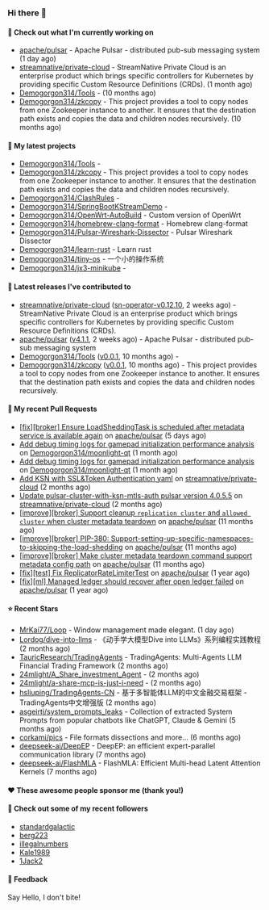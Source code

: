 ### Hi there 👋

#### 👷 Check out what I'm currently working on

- [apache/pulsar](https://github.com/apache/pulsar) - Apache Pulsar - distributed pub-sub messaging system (1 day ago)
- [streamnative/private-cloud](https://github.com/streamnative/private-cloud) - StreamNative Private Cloud is an enterprise product which brings specific controllers for Kubernetes by providing specific Custom Resource Definitions (CRDs). (1 month ago)
- [Demogorgon314/Tools](https://github.com/Demogorgon314/Tools) -  (10 months ago)
- [Demogorgon314/zkcopy](https://github.com/Demogorgon314/zkcopy) - This project provides a tool to copy nodes from one Zookeeper instance to another. It ensures that the destination path exists and copies the data and children nodes recursively. (10 months ago)

#### 🌱 My latest projects

- [Demogorgon314/Tools](https://github.com/Demogorgon314/Tools) - 
- [Demogorgon314/zkcopy](https://github.com/Demogorgon314/zkcopy) - This project provides a tool to copy nodes from one Zookeeper instance to another. It ensures that the destination path exists and copies the data and children nodes recursively.
- [Demogorgon314/ClashRules](https://github.com/Demogorgon314/ClashRules) - 
- [Demogorgon314/SpringBootKStreamDemo](https://github.com/Demogorgon314/SpringBootKStreamDemo) - 
- [Demogorgon314/OpenWrt-AutoBuild](https://github.com/Demogorgon314/OpenWrt-AutoBuild) - Custom version of OpenWrt
- [Demogorgon314/homebrew-clang-format](https://github.com/Demogorgon314/homebrew-clang-format) - Homebrew clang-format
- [Demogorgon314/Pulsar-Wireshark-Dissector](https://github.com/Demogorgon314/Pulsar-Wireshark-Dissector) - Pulsar Wireshark Dissector
- [Demogorgon314/learn-rust](https://github.com/Demogorgon314/learn-rust) - Learn rust
- [Demogorgon314/tiny-os](https://github.com/Demogorgon314/tiny-os) - 一个小的操作系统
- [Demogorgon314/jx3-minikube](https://github.com/Demogorgon314/jx3-minikube) - 

#### 🔭 Latest releases I've contributed to

- [streamnative/private-cloud](https://github.com/streamnative/private-cloud) ([sn-operator-v0.12.10](https://github.com/streamnative/private-cloud/releases/tag/sn-operator-v0.12.10), 2 weeks ago) - StreamNative Private Cloud is an enterprise product which brings specific controllers for Kubernetes by providing specific Custom Resource Definitions (CRDs).
- [apache/pulsar](https://github.com/apache/pulsar) ([v4.1.1](https://github.com/apache/pulsar/releases/tag/v4.1.1), 2 weeks ago) - Apache Pulsar - distributed pub-sub messaging system
- [Demogorgon314/Tools](https://github.com/Demogorgon314/Tools) ([v0.0.1](https://github.com/Demogorgon314/Tools/releases/tag/v0.0.1), 10 months ago) - 
- [Demogorgon314/zkcopy](https://github.com/Demogorgon314/zkcopy) ([v0.0.1](https://github.com/Demogorgon314/zkcopy/releases/tag/v0.0.1), 10 months ago) - This project provides a tool to copy nodes from one Zookeeper instance to another. It ensures that the destination path exists and copies the data and children nodes recursively.

#### 🔨 My recent Pull Requests

- [[fix][broker] Ensure LoadSheddingTask is scheduled after metadata service is available again](https://github.com/apache/pulsar/pull/24838) on [apache/pulsar](https://github.com/apache/pulsar) (5 days ago)
- [Add debug timing logs for gamepad initialization performance analysis](https://github.com/Demogorgon314/moonlight-qt/pull/2) on [Demogorgon314/moonlight-qt](https://github.com/Demogorgon314/moonlight-qt) (1 month ago)
- [Add debug timing logs for gamepad initialization performance analysis](https://github.com/Demogorgon314/moonlight-qt/pull/1) on [Demogorgon314/moonlight-qt](https://github.com/Demogorgon314/moonlight-qt) (1 month ago)
- [Add KSN with SSL&amp;Token Authentication yaml](https://github.com/streamnative/private-cloud/pull/72) on [streamnative/private-cloud](https://github.com/streamnative/private-cloud) (2 months ago)
- [Update pulsar-cluster-with-ksn-mtls-auth pulsar version 4.0.5.5](https://github.com/streamnative/private-cloud/pull/71) on [streamnative/private-cloud](https://github.com/streamnative/private-cloud) (2 months ago)
- [[improve][broker] Support cleanup `replication cluster` and `allowed cluster` when cluster metadata teardown](https://github.com/apache/pulsar/pull/23561) on [apache/pulsar](https://github.com/apache/pulsar) (11 months ago)
- [[improve][broker] PIP-380: Support-setting-up-specific-namespaces-to-skipping-the-load-shedding](https://github.com/apache/pulsar/pull/23549) on [apache/pulsar](https://github.com/apache/pulsar) (11 months ago)
- [[improve][broker] Make cluster metadata teardown command support metadata config path](https://github.com/apache/pulsar/pull/23520) on [apache/pulsar](https://github.com/apache/pulsar) (11 months ago)
- [[fix][test] Fix ReplicatorRateLimiterTest](https://github.com/apache/pulsar/pull/23369) on [apache/pulsar](https://github.com/apache/pulsar) (1 year ago)
- [[fix][ml] Managed ledger should recover after open ledger failed](https://github.com/apache/pulsar/pull/23368) on [apache/pulsar](https://github.com/apache/pulsar) (1 year ago)

#### ⭐ Recent Stars

- [MrKai77/Loop](https://github.com/MrKai77/Loop) - Window management made elegant. (1 day ago)
- [Lordog/dive-into-llms](https://github.com/Lordog/dive-into-llms) - 《动手学大模型Dive into LLMs》系列编程实践教程 (2 months ago)
- [TauricResearch/TradingAgents](https://github.com/TauricResearch/TradingAgents) - TradingAgents: Multi-Agents LLM Financial Trading Framework (2 months ago)
- [24mlight/A_Share_investment_Agent](https://github.com/24mlight/A_Share_investment_Agent) -  (2 months ago)
- [24mlight/a-share-mcp-is-just-i-need](https://github.com/24mlight/a-share-mcp-is-just-i-need) -  (2 months ago)
- [hsliuping/TradingAgents-CN](https://github.com/hsliuping/TradingAgents-CN) - 基于多智能体LLM的中文金融交易框架 - TradingAgents中文增强版 (2 months ago)
- [asgeirtj/system_prompts_leaks](https://github.com/asgeirtj/system_prompts_leaks) - Collection of extracted System Prompts from popular chatbots like ChatGPT, Claude &amp; Gemini (5 months ago)
- [corkami/pics](https://github.com/corkami/pics) - File formats dissections and more... (6 months ago)
- [deepseek-ai/DeepEP](https://github.com/deepseek-ai/DeepEP) - DeepEP: an efficient expert-parallel communication library (7 months ago)
- [deepseek-ai/FlashMLA](https://github.com/deepseek-ai/FlashMLA) - FlashMLA: Efficient Multi-head Latent Attention Kernels (7 months ago)

#### ❤️ These awesome people sponsor me (thank you!)


#### 👯 Check out some of my recent followers

- [standardgalactic](https://github.com/standardgalactic)
- [berg223](https://github.com/berg223)
- [illegalnumbers](https://github.com/illegalnumbers)
- [Kale1989](https://github.com/Kale1989)
- [1Jack2](https://github.com/1Jack2)

#### 💬 Feedback

Say Hello, I don't bite!

